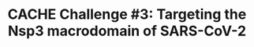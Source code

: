 ---
title: "CACHE Challenge #3: Targeting the Nsp3 macrodomain of SARS-CoV-2"
authors: "Herasymenko O, Silva M, **Correy GJ**, Abu-Saleh AAA, Ackloo S, Arrowsmith C, Ban F, Beck H, Bishop KP, Bohórquez HJ, Bolotokova A, Breznik M, Chau I, Chen Y, Cherkasov A, Dehaen W, Della Corte D, Denzinger K, Edfeldt K, Edwards A, Fayne D, Gentile F, Gibson E, Gokdemir O, Irwin J, Gunnarsson A, Günther J, Halborg Jensen J, Harding RJ, Hillisch A, Hoffer L, Hogner A, Hutchinson A, Kandwal S, Karlova A, Kozakov D, Lee J, Lee S, Lessel U, Liu S, Liu X, Loppnau P, Meiler J, Moretti R, Moroz YS, Muvva C, Oprea TI, Paige B, Pandit A, Park K, Poda G, Protopopov MV, Pütter V, Ravichandran R, Rognan D, Rosta E, Sabnis Y, Scott T, Seitova A, Sindt F, Song M, Steinmann C, Stevens R, Talagayev V, Tararina VV, Tarkhanova O, Tingey D, Trant J, Treleaven D, Tropsha A, Walters P, Wells J, Westermaier Y, Wolber G, Wortmann L, Zheng S, **Fraser JS**, Schapira M"
journal: #""
pub_date: #""
image: "/static/img/pub/2025_Herasymenko.png"
pmid: #""
pmcid: #""
chemrxiv: "2025-d1v7v"
# pdf: ""
pdbs:
  - "7HPI"
  - "7HPJ"
  - "7HPK"
  - "7HPL"
  - "7HPM"
  - "7HPN"
  - "7HPO"
  - "7HPP"
  - "7HPQ"
  - "7HPR"
  - "7HPS"
  - "7HPT"
  - "7HPU"
  - "7HPV"
  - "7HPW"
  - "7HPX"
  - "7HPY"
  - "7HPZ"
  - "7HQ0"
  - "7HQ1"
  - "7HQ2"
  - "7HQ3"
  - "7HQ4"
  - "7HQ5"
  - "7HQ6"
  - "7HQ7"
  - "7HQ8"
  - "7HQ9"
  - "7HQA"
  - "7HQB"
  - "7HQC"
  - "7HQD"
  - "7HQE"
  - "7HQF"
  - "7HQG"
  - "7HQH"
  - "7HQI"
  - "7HQJ"
  - "7HQK"
  - "7HQL"
  - "7HQM"
  - "7HQN"
  - "7HQO"
  - "7HQP"
links:
  - name: "CACHE Challenge #3"
    url: "https://cache-challenge.org/challenges/finding-ligands-targeting-the-macrodomain-of-sars-cov-2-nsp3"
  - name: "SGC Toronto"
    url: "https://www.thesgc.org/"
---